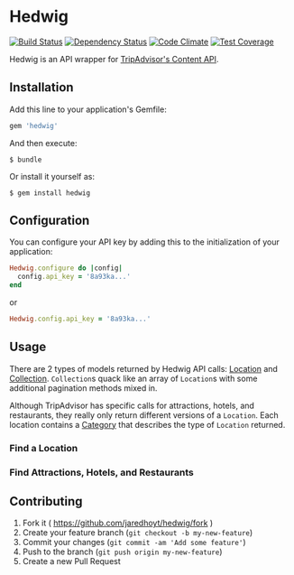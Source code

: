 # Hedwig

[![Build Status](https://travis-ci.org/jaredhoyt/hedwig.svg)](https://travis-ci.org/jaredhoyt/hedwig)
[![Dependency Status](https://gemnasium.com/jaredhoyt/hedwig.svg)](https://gemnasium.com/jaredhoyt/hedwig)
[![Code Climate](https://codeclimate.com/github/jaredhoyt/hedwig/badges/gpa.svg)](https://codeclimate.com/github/jaredhoyt/hedwig)
[![Test Coverage](https://codeclimate.com/github/jaredhoyt/hedwig/badges/coverage.svg)](https://codeclimate.com/github/jaredhoyt/hedwig)

Hedwig is an API wrapper for [TripAdvisor's Content API](https://developer-tripadvisor.com/content-api/).

## Installation

Add this line to your application's Gemfile:

```ruby
gem 'hedwig'
```

And then execute:

    $ bundle

Or install it yourself as:

    $ gem install hedwig

## Configuration

You can configure your API key by adding this to the initialization of your application:

```ruby
Hedwig.configure do |config|
  config.api_key = '8a93ka...'
end
```

or

```ruby
Hedwig.config.api_key = '8a93ka...'
```

## Usage

There are 2 types of models returned by Hedwig API calls: [Location](lib/hedwig/models/location.rb) and [Collection](lib/hedwig/models/collection.rb).
`Collection`s quack like an array of `Location`s with some additional pagination methods mixed in.

Although TripAdvisor has specific calls for attractions, hotels, and restaurants, they really only return different versions of a `Location`. Each location
contains a [Category](lib/hedwig/values/category.rb) that describes the type of `Location` returned. 

### Find a Location


### Find Attractions, Hotels, and Restaurants

## Contributing

1. Fork it ( https://github.com/jaredhoyt/hedwig/fork )
2. Create your feature branch (`git checkout -b my-new-feature`)
3. Commit your changes (`git commit -am 'Add some feature'`)
4. Push to the branch (`git push origin my-new-feature`)
5. Create a new Pull Request
